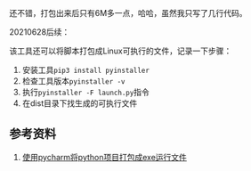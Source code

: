还不错，打包出来后只有6M多一点，哈哈，虽然我只写了几行代码。

20210628后续：

该工具还可以将脚本打包成Linux可执行的文件，记录一下步骤：

1. 安装工具`pip3 install pyinstaller`
2. 检查工具版本`pyinstaller -v`
3. 执行`pyinstaller -F launch.py`指令
4. 在dist目录下找生成的可执行文件

## 参考资料

1. [使用pycharm将python项目打包成exe运行文件](https://blog.csdn.net/FORLOVEHUAN/article/details/100050665)